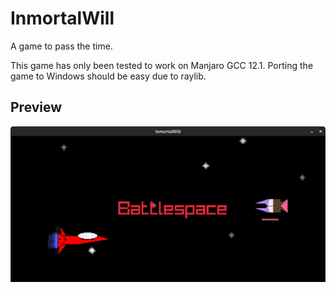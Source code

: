 # Inmortal**Will**

A game to pass the time.

This game has only been tested to work on Manjaro GCC 12.1.
Porting the game to Windows should be easy due to raylib.

## Preview
![Game](resources/spaceinvader.png)
